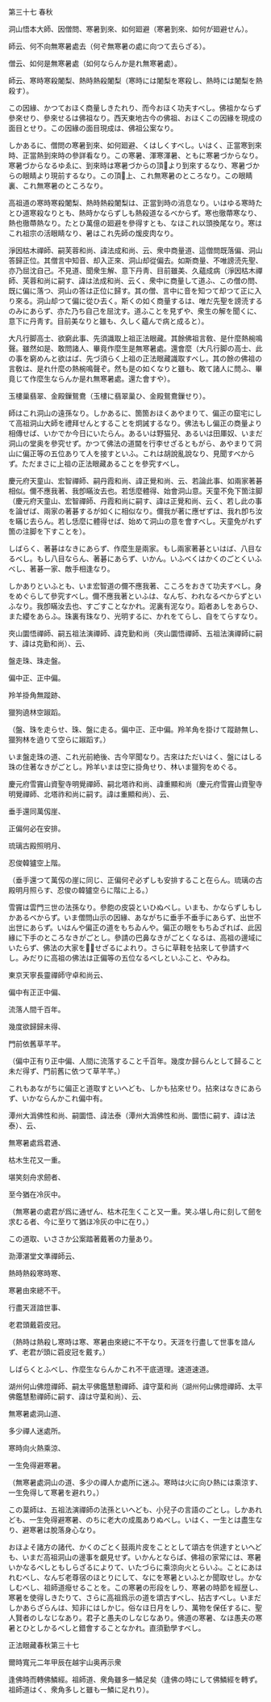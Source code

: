 

第三十七 春秋  

  

 洞山悟本大師、因僧問、寒暑到來、如何廻避（寒暑到來、如何が廻避せん）。  

 師云、何不向無寒暑處去（何ぞ無寒暑の處に向つて去らざる）。  

僧云、如何是無寒暑處（如何ならんか是れ無寒暑處）。  

 師云、寒時寒殺闍梨、熱時熱殺闍梨（寒時には闍梨を寒殺し、熱時には闍梨を熱殺す）。  

 この因緣、かつておほく商量しきたれり、而今おほく功夫すべし。佛祖かならず參來せり、參來せるは佛祖なり。西天東地古今の佛祖、おほくこの因緣を現成の面目とせり。この因緣の面目現成は、佛祖公案なり。  

 しかあるに、僧問の寒暑到來、如何廻避、くはしくすべし。いはく、正當寒到來時、正當熱到來時の參詳看なり。この寒暑、渾寒渾暑、ともに寒暑づからなり。寒暑づからなるゆゑに、到來時は寒暑づからの頂𩕳より到來するなり、寒暑づからの眼睛より現前するなり。この頂𩕳上、これ無寒暑のところなり。この眼睛裏、これ無寒暑のところなり。  

 高祖道の寒時寒殺闍梨、熱時熱殺闍梨は、正當到時の消息なり。いはゆる寒時たとひ道寒殺なりとも、熱時かならずしも熱殺道なるべからず。寒也徹蔕寒なり、熱也徹蔕熱なり。たとひ萬億の廻避を參得すとも、なほこれ以頭換尾なり。寒はこれ祖宗の活眼睛なり、暑はこれ先師の煖皮肉なり。  

  

 淨因枯木禪師、嗣芙蓉和尚、諱法成和尚、云、衆中商量道、這僧問既落偏、洞山答歸正位。其僧言中知音、却入正來、洞山却從偏去。如斯商量、不唯謗涜先聖、亦乃屈沈自己。不見道、聞衆生解、意下丹靑、目前雖美、久蘊成病（淨因枯木禪師、芙蓉和尚に嗣す、諱は法成和尚、云く、衆中に商量して道ふ、この僧の問、既に偏に落つ、洞山の答は正位に歸す。其の僧、言中に音を知つて却つて正に入り來る。洞山却つて偏に從ひ去く。斯くの如く商量するは、唯だ先聖を謗涜するのみにあらず、亦た乃ち自己を屈沈す。道ふことを見ずや、衆生の解を聞くに、意下に丹靑す。目前美なりと雖も、久しく蘊んで病と成ると）。  

 大凡行脚高士、欲窮此事、先須識取上祖正法眼藏。其餘佛祖言敎、是什麼熱椀鳴聲。雖然如是、敢問諸人、畢竟作麼生是無寒暑處。還會麼（大凡行脚の高士、此の事を窮めんと欲はば、先づ須らく上祖の正法眼藏識取すべし。其の餘の佛祖の言敎は、是れ什麼の熱椀鳴聲ぞ。然も是の如くなりと雖も、敢て諸人に問ふ、畢竟じて作麼生ならんか是れ無寒暑處。還た會すや）。  

 玉樓巢翡翠、金殿鏁鴛鴦（玉樓に翡翠巢ひ、金殿鴛鴦鏁せり）。  

 師はこれ洞山の遠孫なり。しかあるに、箇箇おほくあやまりて、偏正の窟宅にして高祖洞山大師を禮拜せんとすることを炯誡するなり。佛法もし偏正の商量より相傳せば、いかでか今日にいたらん。あるいは野猫兒、あるいは田厙奴、いまだ洞山の堂奥を參究せず。かつて佛法の道閫を行李せざるともがら、あやまりて洞山に偏正等の五位ありて人を接すといふ。これは胡說亂說なり、見聞すべからず。ただまさに上祖の正法眼藏あることを參究すべし。  

  

 慶元府天童山、宏智禪師、嗣丹霞和尚、諱正覺和尚、云、若論此事、如兩家著碁相似。儞不應我著、我卽瞞汝去也。若恁麼體得、始會洞山意。天童不免下箇注脚（慶元府天童山、宏智禪師、丹霞和尚に嗣す、諱は正覺和尚、云く、若し此の事を論ぜば、兩家の著碁するが如くに相似なり。儞我が著に應ぜずは、我れ卽ち汝を瞞じ去らん。若し恁麼に體得せば、始めて洞山の意を會すべし。天童免がれず箇の注脚を下すことを）。  

 しばらく、著碁はなきにあらず、作麼生是兩家。もし兩家著碁といはば、八目なるべし。もし八目ならん、著碁にあらず、いかん。いふべくはかくのごとくいふべし、著碁一家、敵手相逢なり。  

 しかありといふとも、いま宏智道の儞不應我著、こころをおきて功夫すべし。身をめぐらして參究すべし。儞不應我著といふは、なんぢ、われなるべからずといふなり。我卽瞞汝去也、すごすことなかれ。泥裏有泥なり。蹈者あしをあらひ、また纓をあらふ。珠裏有珠なり、光明するに、かれをてらし、自をてらすなり。  

  

 夾山圜悟禪師、嗣五祖法演禪師、諱克勤和尚（夾山圜悟禪師、五祖法演禪師に嗣す、諱は克勤和尚）、云、  

 盤走珠、珠走盤。  

 偏中正、正中偏。  

 羚羊掛角無蹤跡、  

 獵狗遶林空踧蹈。  

 （盤、珠を走らせ、珠、盤に走る。偏中正、正中偏。羚羊角を掛けて蹤跡無し、獵狗林を遶りて空らに踧蹈す。）  

 いま盤走珠の道、これ光前絶後、古今罕聞なり。古來はただいはく、盤にはしる珠の住著なきがごとし。羚羊いまは空に掛角せり、林いま獵狗をめぐる。  

  

 慶元府雪竇山資聖寺明覺禪師、嗣北塔祚和尚、諱重顯和尚（慶元府雪竇山資聖寺明覺禪師、北塔祚和尚に嗣す。諱は重顯和尚）、云、  

 垂手還同萬仭崖、  

 正偏何必在安排。  

 琉璃古殿照明月、  

 忍俊韓獹空上階。  

 （垂手還つて萬仭の崖に同じ、正偏何ぞ必ずしも安排すること在らん。琉璃の古殿明月照らす、忍俊の韓獹空らに階に上る。）  

 雪竇は雲門三世の法孫なり。參飽の皮袋といひぬべし。いまも、かならずしもしかあるべからず。いま僧問山示の因緣、あながちに垂手不垂手にあらず、出世不出世にあらず。いはんや偏正の道をもちゐんや。偏正の眼をもちゐざれば、此因緣に下手のところなきがごとし。參請の巴鼻なきがごとくなるは、高祖の邊域にいたらず、佛法の大家を𩕳見せざるによれり。さらに草鞋を拈來して參請すべし。みだりに高祖の佛法は正偏等の五位なるべしといふこと、やみね。  

  

 東京天寧長靈禪師守卓和尚云、  

 偏中有正正中偏、  

 流落人間千百年。  

 幾度欲歸歸未得、  

 門前依舊草芊芊。  

 （偏中正有り正中偏、人間に流落すること千百年。幾度か歸らんとして歸ること未だ得ず、門前舊に依つて草芊芊。）  

 これもあながちに偏正と道取すといへども、しかも拈來せり。拈來はなきにあらず、いかならんかこれ偏中有。  

  

 潭州大潙佛性和尚、嗣圜悟、諱法泰（潭州大潙佛性和尚、圜悟に嗣す、諱は法泰）、云、  

 無寒暑處爲君通、  

 枯木生花又一重。  

 堪笑刻舟求劒者、  

 至今猶在冷灰中。  

 （無寒暑の處君が爲に通ぜん、枯木花生くこと又一重。笑ふ堪し舟に刻して劒を求むる者、今に至りて猶ほ冷灰の中に在り。）  

 この道取、いささか公案踏著戴著の力量あり。  

  

泐潭湛堂文準禪師云、  

 熱時熱殺寒時寒、  

 寒暑由來總不干。  

 行盡天涯諳世事、  

 老君頭戴菪皮冠。  

 （熱時は熱殺し寒時は寒、寒暑由來總に不干なり。天涯を行盡して世事を諳んず、老君が頭に菪皮冠を戴す。）  

 しばらくとふべし、作麼生ならんかこれ不干底道理。速道速道。  

  

 湖州何山佛燈禪師、嗣太平佛鑑慧懃禪師、諱守葈和尚（湖州何山佛燈禪師、太平佛鑑慧懃禪師に嗣す、諱は守葈和尚）、云、  

 無寒暑處洞山道、  

 多少禪人迷處所。  

 寒時向火熱乘涼、  

 一生免得避寒暑。  

 （無寒暑處洞山の道、多少の禪人か處所に迷ふ。寒時は火に向ひ熱には乘涼す、一生免得して寒暑を避れり。）  

 この葈師は、五祖法演禪師の法孫といへども、小兒子の言語のごとし。しかあれども、一生免得避寒暑、のちに老大の成風ありぬべし。いはく、一生とは盡生なり、避寒暑は脫落身心なり。  

  

 おほよそ諸方の諸代、かくのごとく鼓兩片皮をこととして頌古を供達すといへども、いまだ高祖洞山の邊事を覰見せず。いかんとならば、佛祖の家常には、寒暑いかなるべしともしらざるによりて、いたづらに乘涼向火とらいふ。ことにあはれむべし、なんぢ老尊宿のほとりにして、なにを寒暑といふとか聞取せし。かなしむべし、祖師道癈せることを。この寒暑の形段をしり、寒暑の時節を經歴し、寒暑を使得しきたりて、さらに高祖爲示の道を頌古すべし、拈古すべし。いまだしかあらざらんは、知非にはしかじ。俗なほ日月をしり、萬物を保任するに、聖人賢者のしなじなあり。君子と愚夫のしなじなあり。佛道の寒暑、なほ愚夫の寒暑とひとしかるべしと錯會することなかれ。直須勤學すべし。  

  

正法眼藏春秋第三十七  

  

 爾時寬元二年甲辰在越宇山奥再示衆  

 逢佛時而轉佛鱗經。祖師道、衆角雖多一鱗足矣（逢佛の時にして佛鱗經を轉ず。祖師道はく、衆角多しと雖も一鱗に足れり）。  

  



